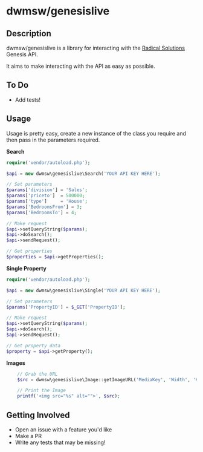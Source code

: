 # dwmsw/genesislive

## Description

dwmsw/genesislive is a library for interacting with the [Radical Solutions](http://www.radsol.co.uk/) Genesis API.

It aims to make interacting with the API as easy as possible.

## To Do
- Add tests!

## Usage

Usage is pretty easy, create a new instance of the class you require and then pass in the parameters required.

**Search**

```PHP
require('vendor/autoload.php');

$api = new dwmsw\genesislive\Search('YOUR API KEY HERE');

// Set parameters
$params['division'] = 'Sales';
$params['priceto']  = 500000;
$params['type']     = 'House';
$params['BedroomsFrom'] = 3;
$params['BedroomsTo'] = 4;

// Make request
$api->setQueryString($params);
$api->doSearch();
$api->sendRequest();

// Get properties
$properties = $api->getProperties();
```

**Single Property**

```PHP
require('vendor/autoload.php');

$api = new dwmsw\genesislive\Single('YOUR API KEY HERE');

// Set parameters
$params['PropertyID'] = $_GET['PropertyID'];

// Make request
$api->setQueryString($params);
$api->doSearch();
$api->sendRequest();

// Get property data
$property = $api->getProperty();
```

**Images**

```php
    // Grab the URL
    $src = dwmsw\genesislive\Image::getImageURL('MediaKey', 'Width', 'Height');

    // Print the Image
    printf('<img src="%s" alt="">', $src);
```

## Getting Involved

- Open an issue with a feature you'd like
- Make a PR
- Write any tests that may be missing!
